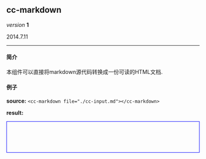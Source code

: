 ## cc-markdown

_version_ __1__

2014.7.11

-------------------

#### 简介
本组件可以直接将markdown源代码转换成一份可读的HTML文档.

#### 例子

__source:__
`<cc-markdown file="./cc-input.md"></cc-markdown>`

__result:__
<div style="padding:40px;border:blue 1px solid;">
    <cc-markdown file="\_\_doc\_\_/docs/cc-input.md"></cc-markdown>
</div>